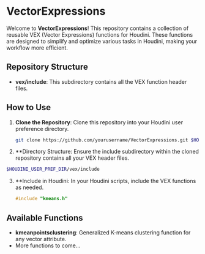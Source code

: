 # VectorExpressions

Welcome to **VectorExpressions**! This repository contains a collection of reusable VEX (Vector Expressions) functions for Houdini. These functions are designed to simplify and optimize various tasks in Houdini, making your workflow more efficient.

## Repository Structure

- **vex/include**: This subdirectory contains all the VEX function header files.

## How to Use

1. **Clone the Repository**: Clone this repository into your Houdini user preference directory.

   ```sh
   git clone https://github.com/yourusername/VectorExpressions.git $HOUDINI_USER_PREF_DIR/vex
   ```
2.	**Directory Structure: Ensure the include subdirectory within the cloned repository contains all your VEX header files.
   ```sh
   $HOUDINI_USER_PREF_DIR/vex/include
   ```
3. **Include in Houdini: In your Houdini scripts, include the VEX functions as needed.
   ```c
   #include "kmeans.h"
   ```

## Available Functions

- **kmeanpointsclustering**: Generalized K-means clustering function for any vector attribute.
- More functions to come...
